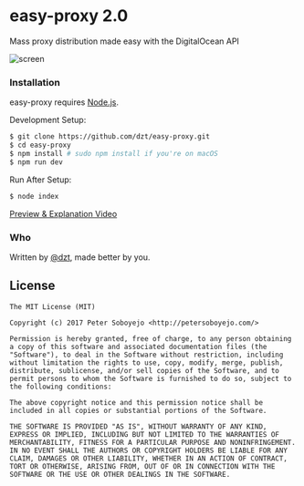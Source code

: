 # easy-proxy 2.0
Mass proxy distribution made easy with the DigitalOcean API

![screen](https://i.imgur.com/ZIabShH.png)

### Installation

easy-proxy requires [Node.js](http://nodejs.org/).

Development Setup:

```sh
$ git clone https://github.com/dzt/easy-proxy.git
$ cd easy-proxy
$ npm install # sudo npm install if you're on macOS
$ npm run dev
```

Run After Setup:

```sh
$ node index
```

[Preview & Explanation Video](https://youtu.be/Uy0EpcAgaAs)

### Who

Written by <a href="http://petersoboyejo.com/">@dzt</a>, made better by you.


## License

```
The MIT License (MIT)

Copyright (c) 2017 Peter Soboyejo <http://petersoboyejo.com/>

Permission is hereby granted, free of charge, to any person obtaining a copy of this software and associated documentation files (the "Software"), to deal in the Software without restriction, including without limitation the rights to use, copy, modify, merge, publish, distribute, sublicense, and/or sell copies of the Software, and to permit persons to whom the Software is furnished to do so, subject to the following conditions:

The above copyright notice and this permission notice shall be included in all copies or substantial portions of the Software.

THE SOFTWARE IS PROVIDED "AS IS", WITHOUT WARRANTY OF ANY KIND, EXPRESS OR IMPLIED, INCLUDING BUT NOT LIMITED TO THE WARRANTIES OF MERCHANTABILITY, FITNESS FOR A PARTICULAR PURPOSE AND NONINFRINGEMENT. IN NO EVENT SHALL THE AUTHORS OR COPYRIGHT HOLDERS BE LIABLE FOR ANY CLAIM, DAMAGES OR OTHER LIABILITY, WHETHER IN AN ACTION OF CONTRACT, TORT OR OTHERWISE, ARISING FROM, OUT OF OR IN CONNECTION WITH THE SOFTWARE OR THE USE OR OTHER DEALINGS IN THE SOFTWARE.
```
